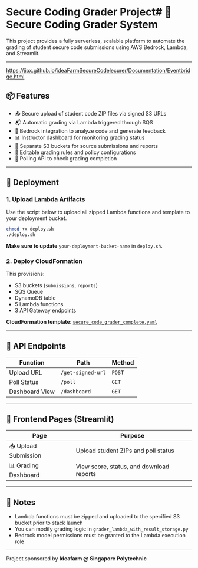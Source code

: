 # Secure Coding Grader Project# 🔐 Secure Coding Grader System

This project provides a fully serverless, scalable platform to automate the grading of student secure code submissions using AWS Bedrock, Lambda, and Streamlit.

---
https://jipx.github.io/ideaFarmSecureCodelecurer/Documentation/Eventbridge.html
## 📦 Features

- 📤 Secure upload of student code ZIP files via signed S3 URLs
- 📬 Automatic grading via Lambda triggered through SQS
- 🧠 Bedrock integration to analyze code and generate feedback
- 📊 Instructor dashboard for monitoring grading status
- 📁 Separate S3 buckets for source submissions and reports
- 📑 Editable grading rules and policy configurations
- 🔁 Polling API to check grading completion

---

## 🚀 Deployment

### 1. Upload Lambda Artifacts
Use the script below to upload all zipped Lambda functions and template to your deployment bucket.

```bash
chmod +x deploy.sh
./deploy.sh
```

**Make sure to update** `your-deployment-bucket-name` in `deploy.sh`.

### 2. Deploy CloudFormation

This provisions:
- S3 buckets (`submissions`, `reports`)
- SQS Queue
- DynamoDB table
- 5 Lambda functions
- 3 API Gateway endpoints

**CloudFormation template**: [`secure_code_grader_complete.yaml`](infra/secure_code_grader_complete.yaml)

---

## 🔗 API Endpoints

| Function | Path | Method |
|---------|------|--------|
| Upload URL | `/get-signed-url` | `POST` |
| Poll Status | `/poll` | `GET` |
| Dashboard View | `/dashboard` | `GET` |

---

## 🧪 Frontend Pages (Streamlit)

| Page | Purpose |
|------|---------|
| 📤 Upload Submission | Upload student ZIPs and poll status |
| 📊 Grading Dashboard | View score, status, and download reports |

---

## 📝 Notes

- Lambda functions must be zipped and uploaded to the specified S3 bucket prior to stack launch
- You can modify grading logic in `grader_lambda_with_result_storage.py`
- Bedrock model permissions must be granted to the Lambda execution role

---

Project sponsored by **Ideafarm @ Singapore Polytechnic**